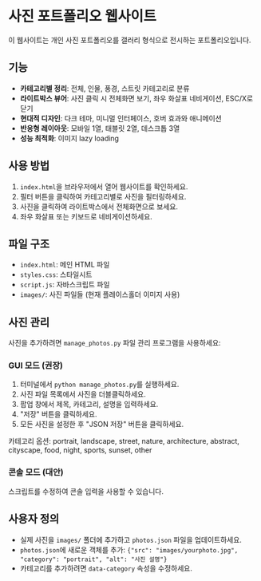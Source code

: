 # 사진 포트폴리오 웹사이트

이 웹사이트는 개인 사진 포트폴리오를 갤러리 형식으로 전시하는 포트폴리오입니다.

## 기능

- **카테고리별 정리**: 전체, 인물, 풍경, 스트릿 카테고리로 분류
- **라이트박스 뷰어**: 사진 클릭 시 전체화면 보기, 좌우 화살표 네비게이션, ESC/X로 닫기
- **현대적 디자인**: 다크 테마, 미니멀 인터페이스, 호버 효과와 애니메이션
- **반응형 레이아웃**: 모바일 1열, 태블릿 2열, 데스크톱 3열
- **성능 최적화**: 이미지 lazy loading

## 사용 방법

1. `index.html`을 브라우저에서 열어 웹사이트를 확인하세요.
2. 필터 버튼을 클릭하여 카테고리별로 사진을 필터링하세요.
3. 사진을 클릭하여 라이트박스에서 전체화면으로 보세요.
4. 좌우 화살표 또는 키보드로 네비게이션하세요.

## 파일 구조

- `index.html`: 메인 HTML 파일
- `styles.css`: 스타일시트
- `script.js`: 자바스크립트 파일
- `images/`: 사진 파일들 (현재 플레이스홀더 이미지 사용)

## 사진 관리

사진을 추가하려면 `manage_photos.py` 파일 관리 프로그램을 사용하세요:

### GUI 모드 (권장)
1. 터미널에서 `python manage_photos.py`를 실행하세요.
2. 사진 파일 목록에서 사진을 더블클릭하세요.
3. 팝업 창에서 제목, 카테고리, 설명을 입력하세요.
4. "저장" 버튼을 클릭하세요.
5. 모든 사진을 설정한 후 "JSON 저장" 버튼을 클릭하세요.

카테고리 옵션: portrait, landscape, street, nature, architecture, abstract, cityscape, food, night, sports, sunset, other

### 콘솔 모드 (대안)
스크립트를 수정하여 콘솔 입력을 사용할 수 있습니다.

## 사용자 정의

- 실제 사진을 `images/` 폴더에 추가하고 `photos.json` 파일을 업데이트하세요.
- `photos.json`에 새로운 객체를 추가: `{"src": "images/yourphoto.jpg", "category": "portrait", "alt": "사진 설명"}`
- 카테고리를 추가하려면 `data-category` 속성을 수정하세요.